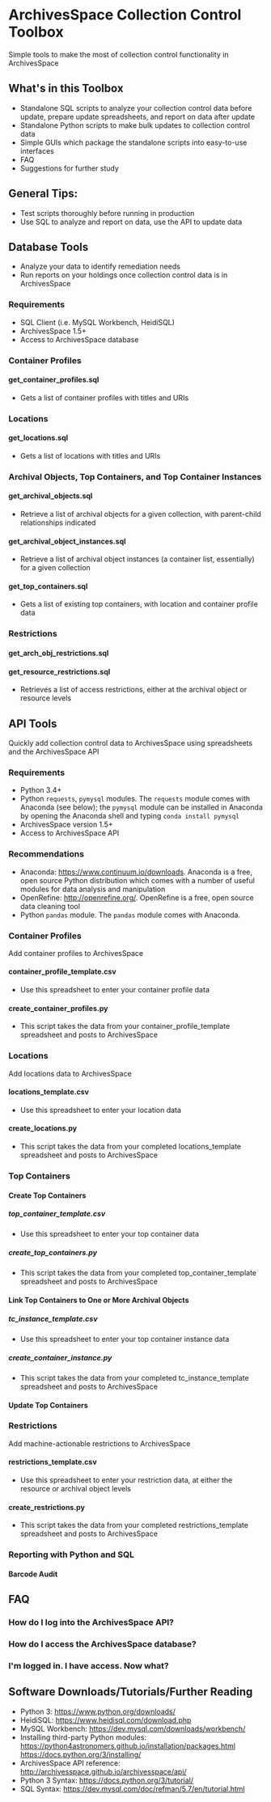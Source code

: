 # ArchivesSpace Collection Control Toolbox
Simple tools to make the most of collection control functionality in ArchivesSpace

## What's in this Toolbox

* Standalone SQL scripts to analyze your collection control data before update, prepare update spreadsheets, and report on data after update
* Standalone Python scripts to make bulk updates to collection control data
* Simple GUIs which package the standalone scripts into easy-to-use interfaces
* FAQ
* Suggestions for further study

## General Tips:

* Test scripts thoroughly before running in production
* Use SQL to analyze and report on data, use the API to update data

## Database Tools

* Analyze your data to identify remediation needs
* Run reports on your holdings once collection control data is in ArchivesSpace

### Requirements

* SQL Client (i.e. MySQL Workbench, HeidiSQL)
* ArchivesSpace 1.5+
* Access to ArchivesSpace database

### Container Profiles

#### get_container_profiles.sql

* Gets a list of container profiles with titles and URIs

### Locations

#### get_locations.sql

* Gets a list of locations with titles and URIs

### Archival Objects, Top Containers, and Top Container Instances

#### get_archival_objects.sql

* Retrieve a list of archival objects for a given collection, with parent-child relationships indicated

#### get_archival_object_instances.sql

* Retrieve a list of archival object instances (a container list, essentially) for a given collection

#### get_top_containers.sql

* Gets a list of existing top containers, with location and container profile data

### Restrictions

#### get_arch_obj_restrictions.sql
#### get_resource_restrictions.sql

* Retrieves a list of access restrictions, either at the archival object or resource levels

## API Tools

Quickly add collection control data to ArchivesSpace using spreadsheets and the ArchivesSpace API

### Requirements

* Python 3.4+
* Python `requests`, `pymysql` modules. The `requests` module comes with Anaconda (see below); the `pymysql` module can be installed in Anaconda by opening the Anaconda shell and typing `conda install pymysql`
* ArchivesSpace version 1.5+
* Access to ArchivesSpace API

### Recommendations

* Anaconda: https://www.continuum.io/downloads. Anaconda is a free, open source Python distribution which comes with a number of useful modules for data analysis and manipulation
* OpenRefine: http://openrefine.org/. OpenRefine is a free, open source data cleaning tool 
* Python `pandas` module. The `pandas` module comes with Anaconda.

### Container Profiles
Add container profiles to ArchivesSpace

#### container_profile_template.csv

* Use this spreadsheet to enter your container profile data

#### create_container_profiles.py

* This script takes the data from your container_profile_template spreadsheet and posts to ArchivesSpace

### Locations
Add locations data to ArchivesSpace

#### locations_template.csv

* Use this spreadsheet to enter your location data

#### create_locations.py

* This script takes the data from your completed locations_template spreadsheet and posts to ArchivesSpace

### Top Containers

#### Create Top Containers

##### top_container_template.csv

* Use this spreadsheet to enter your top container data

##### create_top_containers.py

* This script takes the data from your completed top_container_template spreadsheet and posts to ArchivesSpace

#### Link Top Containers to One or More Archival Objects

##### tc_instance_template.csv

* Use this spreadsheet to enter your top container instance data

##### create_container_instance.py

* This script takes the data from your completed tc_instance_template spreadsheet and posts to ArchivesSpace

#### Update Top Containers

### Restrictions
Add machine-actionable restrictions to ArchivesSpace

#### restrictions_template.csv

* Use this spreadsheet to enter your restriction data, at either the resource or archival object levels

#### create_restrictions.py

* This script takes the data from your completed restrictions_template spreadsheet and posts to ArchivesSpace

### Reporting with Python and SQL

#### Barcode Audit

## FAQ

### How do I log into the ArchivesSpace API?

### How do I access the ArchivesSpace database?

### I'm logged in. I have access. Now what?

## Software Downloads/Tutorials/Further Reading

* Python 3: https://www.python.org/downloads/
* HeidiSQL: https://www.heidisql.com/download.php
* MySQL Workbench: https://dev.mysql.com/downloads/workbench/
* Installing third-party Python modules: https://python4astronomers.github.io/installation/packages.html
                                         https://docs.python.org/3/installing/
* ArchivesSpace API reference: http://archivesspace.github.io/archivesspace/api/ 
* Python 3 Syntax: https://docs.python.org/3/tutorial/
* SQL Syntax: https://dev.mysql.com/doc/refman/5.7/en/tutorial.html

